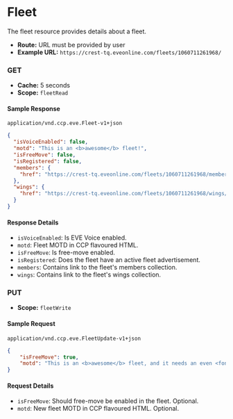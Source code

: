 # Fleet

The fleet resource provides details about a fleet.

- **Route:** URL must be provided by user
- **Example URL:** `https://crest-tq.eveonline.com/fleets/1060711261968/`

### GET

- **Cache:** 5 seconds
- **Scope:** `fleetRead`

#### Sample Response

`application/vnd.ccp.eve.Fleet-v1+json`

```json
{
  "isVoiceEnabled": false,
  "motd": "This is an <b>awesome</b> fleet!",
  "isFreeMove": false,
  "isRegistered": false,
  "members": {
    "href": "https://crest-tq.eveonline.com/fleets/1060711261968/members/"
  },
  "wings": {
    "href": "https://crest-tq.eveonline.com/fleets/1060711261968/wings/"
  }
}
```

#### Response Details

- `isVoiceEnabled`: Is EVE Voice enabled.
- `motd`: Fleet MOTD in CCP flavoured HTML.
- `isFreeMove`: Is free-move enabled.
- `isRegistered`: Does the fleet have an active fleet advertisement.
- `members`: Contains link to the fleet's members collection.
- `wings`: Contains link to the fleet's wings collection.

### PUT

- **Scope:** `fleetWrite`

#### Sample Request

`application/vnd.ccp.eve.FleetUpdate-v1+json`

```json
{
	"isFreeMove": true,
	"motd": "This is an <b>awesome</b> fleet, and it needs an even <font size=24 color=#ffff0000>more awesome</font> MOTD!!!"
}
```

#### Request Details

- `isFreeMove`: Should free-move be enabled in the fleet. Optional.
- `motd`: New fleet MOTD in CCP flavoured HTML. Optional.
